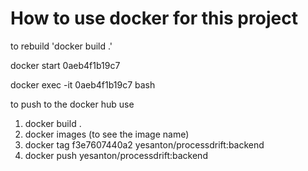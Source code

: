 # How to use docker for this project


to rebuild 'docker build .'

docker start 0aeb4f1b19c7

docker exec -it  0aeb4f1b19c7 bash

to push to the docker hub use
1. docker build .
2. docker images (to see the image name)
3. docker tag f3e7607440a2 yesanton/processdrift:backend
4. docker push yesanton/processdrift:backend
